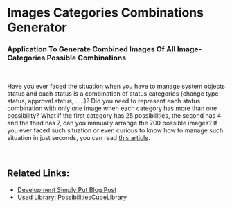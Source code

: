 # Images Categories Combinations Generator
### Application To Generate Combined Images Of All Image-Categories Possible Combinations

<br/>

Have you ever faced the situation when you have to manage system objects status and each status is a combination of status categories (change type status, approval status, .....)? Did you need to represent each status combination with only one image when each category has more than one possibility? What if the first category has 25 possibilities, the second has 4 and the third has 7, can you manually arrange the 700 possible images? If you ever faced such situation or even curious to know how to manage such situation in just seconds, you can read [this article](http://developmentsimplyput.blogspot.com/2013/12/application-to-generate-combined-images.html).

<br/>

## Related Links:
* [Development Simply Put Blog Post](http://developmentsimplyput.blogspot.com/2013/12/application-to-generate-combined-images.html)
* [Used Library: PossibilitiesCubeLibrary](https://github.com/AhmedTarekHasan/PossibilitiesCubeLibrary)
